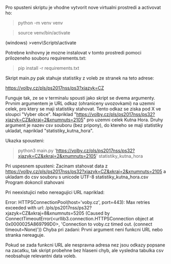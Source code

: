 Pro spusteni skriptu je vhodne vytvorit nove virtualni prostredi a activovat ho:

>python -m venv venv

>source venv/bin/activate

(windows) >venv\Scripts\activate

Potrebne knihovny je mozne instalovat v tomto prostredi pomoci prilozeneho souboru requirements.txt:

>pip install -r requirements.txt

Skript main.py pak stahuje statistiky z voleb ze stranek na teto adrese:

https://volby.cz/pls/ps2017nss/ps3?xjazyk=CZ

Funguje tak, ze se v terminalu spousti jako skript se dvema argumenty.
Prvnim argumentem je URL odkaz (ohraniceny uvozovkami) na uzemni celek, pro ktery se maji statistiky stahovat. Tento odkaz se ziska pod X ve sloupci "Vyber obce". Napriklad "https://volby.cz/pls/ps2017nss/ps32?xjazyk=CZ&xkraj=2&xnumnuts=2105" pro uzemni celek Kutna Hora. Druhy argument je nazev csv souboru (bez pripony), do ktereho se maji statistiky ukladat, napriklad "statistiky_kutna_hora".

Ukazka spousteni:

>python3 main.py 'https://volby.cz/pls/ps2017nss/ps32?xjazyk=CZ&xkraj=2&xnumnuts=2105' statistiky_kutna_hora

Pri uspesnem spusteni:
Zacinam stahovat data z https://volby.cz/pls/ps2017nss/ps32?xjazyk=CZ&xkraj=2&xnumnuts=2105 a ukladam do csv souboru s unicode UTF-8 statistiky_kutna_hora.csv
Program dokoncil stahovani

Pri neexistujici nebo nereagujici URL napriklad:

Error: HTTPSConnectionPool(host='voby.cz', port=443): Max retries exceeded with url: /pls/ps2017nss/ps32?xjazyk=CZ&xkraj=8&xnumnuts=5205 (Caused by ConnectTimeoutError(<urllib3.connection.HTTPSConnection object at 0x0000025A869799D0>, 'Connection to voby.cz timed out. (connect timeout=None)'))
Chyba pri zadani: Prvni argument neni funkcni URL nebo stranka nereaguje.

Pokud se zada funkcni URL ale nespravna adresa nez jsou odkazy popsane na zacatku, tak skript probehne bez hlaseni chyb, ale vysledna tabulka csv neobsahuje relevantni data voleb.
